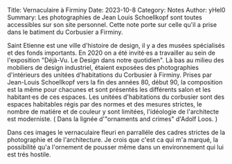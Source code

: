 Title: Vernaculaire à Firminy
Date: 2023-10-8 
Category: Notes
Author: yHel0
Summary: Les photographies de Jean Louis Schoellkopf sont toutes accessibles sur son site personnel. Cette note porte sur celle qu'il a prise dans le batiment du Corbusier a Firminy.

Saint Etienne est une ville d'histoire de design, il y a des musées spécialisés et des fonds importants.
En 2020 on a été invité·es a travailler au sein de l'exposition "Déjà-Vu. Le Design dans notre quotidien".
Là bas au milieu des mobiliers de design industriel, étaient exposées des photographies d'intérieurs des unitées d'habitations du Corbusier à Firminy.
Prises par Jean-Louis Schoellkopf vers la fin des années 80, début 90, la composition est la même pour chacunes et sont présentés les différents salon et les habitant·es de ces espaces. 
Les unitées d'habitations du corbusier sont des espaces habitables régis par des normes et des mesures strictes, le nombre de matiére et de couleur y sont limitées, l'idéologie de l'architecte est moderniste. 
( Dans la lignée d'"ornaments and crimes" d'Adolf Loos. )

Dans ces images le vernaculaire fleuri en parralléle des cadres strictes de la photographie et de l'architecture. 
Je crois que c'est ca qui m'a marqué, la possibilité qu'a l'ornement de pousser même dans un environnement qui lui est trés hostile.
